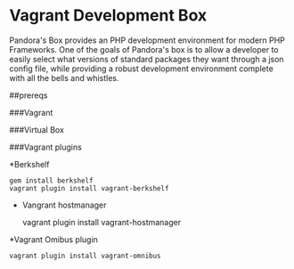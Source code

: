 # Vagrant Development Box

Pandora's Box provides an PHP development environment for modern PHP Frameworks. One of the goals of Pandora's box is to allow a developer to easily select what versions of standard packages they want through a json config file, while providing a robust development environment complete with all the bells and whistles.

##prereqs

###Vagrant

###Virtual Box

###Vagrant plugins

  *Berkshelf
    
  	gem install berkshelf
    vagrant plugin install vagrant-berkshelf

  * Vangrant hostmanager

    vagrant plugin install vagrant-hostmanager

  *Vagrant Omibus plugin
  
    vagrant plugin install vagrant-omnibus
